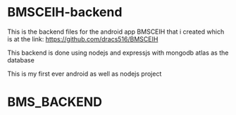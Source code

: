 # BMSCEIH-backend
This is the backend files for the android app BMSCEIH that i created which is at the link: https://github.com/dracs516/BMSCEIH

This backend is done using nodejs and expressjs with mongodb atlas as the database

This is my first ever android as well as nodejs project
# BMS_BACKEND
